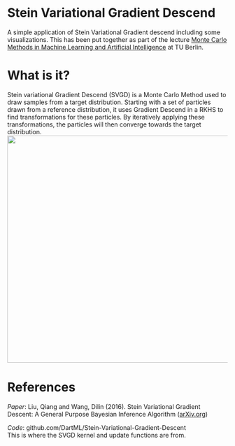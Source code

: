 # Stein Variational Gradient Descend
A simple application of Stein Variational Gradient descend including some visualizations. This has been put together as part of the lecture [Monte Carlo Methods in Machine Learning and Artificial Intelligence](https://moseskonto.tu-berlin.de/moses/modultransfersystem/bolognamodule/beschreibung/anzeigen.html?number=40584&version=5&sprache=2) at TU Berlin.

# What is it?

Stein variational Gradient Descend (SVGD) is a Monte Carlo Method used to draw samples from a target distribution. Starting with a set of particles drawn from a reference distribution, it uses Gradient Descend in a RKHS to find transformations for these particles. By iteratively applying these transformations, the particles will then converge towards the target distribution. \
<img src="/presentation/svgd_mvn.gif" width="520">

# References
_Paper_: Liu, Qiang and Wang, Dilin (2016). Stein Variational Gradient Descent: A General Purpose Bayesian Inference Algorithm ([arXiv.org](https://arxiv.org/abs/1608.04471))

_Code_: github.com/DartML/Stein-Variational-Gradient-Descent \
This is where the SVGD kernel and update functions are from.